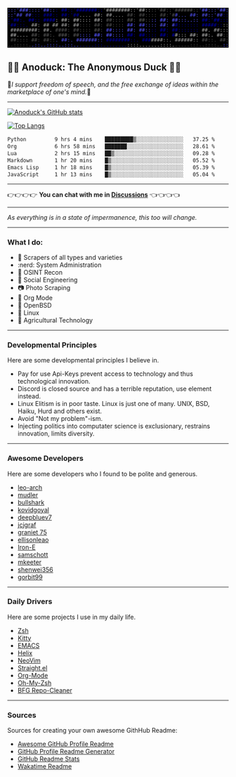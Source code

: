 ![Banner](me.svg)

## :duck::duck: Anoduck: The Anonymous Duck :duck::duck:

:stars:*I support freedom of speech, and the free exchange of ideas within the marketplace of one's mind.*:stars:

----------

[![Anoduck's GitHub stats](https://github-readme-stats.vercel.app/api?username=anoduck&show_icons=true&theme=radical)](https://github.com/anoduck)

[![Top Langs](https://github-readme-stats.vercel.app/api/top-langs/?username=anoduck&layout=compact&theme=radical&hide=c,perl,css,makefile,m4,ruby,html&langs_count=7)](https://github.com/anoduck)


<!--START_SECTION:waka-->

```text
Python         9 hrs 4 mins    █████████▒░░░░░░░░░░░░░░░   37.25 %
Org            6 hrs 58 mins   ███████░░░░░░░░░░░░░░░░░░   28.61 %
Lua            2 hrs 15 mins   ██▒░░░░░░░░░░░░░░░░░░░░░░   09.28 %
Markdown       1 hr 20 mins    █▒░░░░░░░░░░░░░░░░░░░░░░░   05.52 %
Emacs Lisp     1 hr 18 mins    █▒░░░░░░░░░░░░░░░░░░░░░░░   05.39 %
JavaScript     1 hr 13 mins    █▒░░░░░░░░░░░░░░░░░░░░░░░   05.04 %
```

<!--END_SECTION:waka-->

------------

:point_right::point_right::point_right::point_right: **You can chat with me in [Discussions](https://github.com/anoduck/anoduck/discussions)** :point_left::point_left::point_left::point_left:

------------

_As everything is in a state of impermanence, this too will change._

------------

### What I do:

- :satellite: Scrapers of all types and varieties
- :nerd: System Administration
- :footprints: OSINT Recon
- :busts_in_silhouette: Social Engineering
- :camera: Photo Scraping
- :unicorn: Org Mode
- :blowfish: OpenBSD
- :penguin: Linux
- :deciduous_tree: Agricultural Technology

------------

### Developmental Principles

Here are some developmental principles I believe in.

- Pay for use Api-Keys prevent access to technology and thus technological innovation.
- Discord is closed source and has a terrible reputation, use element instead.
- Linux Elitism is in poor taste. Linux is just one of many. UNIX, BSD, Haiku, Hurd and others exist.
- Avoid "Not my problem"-ism.
- Injecting politics into computater science is exclusionary, restrains innovation, limits diversity.

------------

### Awesome Developers

Here are some developers who I found to be polite and generous.

- [leo-arch](https://github.com/leo-arch)
- [mudler](https://github.com/mudler)
- [bullshark](https://github.com/bullshark)
- [kovidgoyal](https://github.com/kovidgoyal)
- [deepbluev7](https://github.com/deepbluev7)
- [jcjgraf](https://github.com/jcjgraf)
- [graniet 75](https://github.com/graniet)
- [ellisonleao](https://github.com/ellisonleao)
- [Iron-E](https://github.com/Iron-E)
- [samschott](https://github.com/samschott)
- [mkeeter](https://github.com/mkeeter)
- [shenwei356](https://github.com/shenwei356)
- [gorbit99](https://github.com/gorbit99)

-------------

### Daily Drivers

Here are some projects I use in my daily life.

- [Zsh](https://www.zsh.org/)
- [Kitty](https://sw.kovidgoyal.net/kitty)
- [EMACS](https://www.gnu.org/software/emacs/)
- [Helix](https://helix-editor.com/)
- [NeoVim](https://neovim.io/)
- [Straight.el](https://github.com/radian-software/straight.el)
- [Org-Mode](https://orgmode.org)
- [Oh-My-Zsh](https://github.com/robbyrussell/oh-my-zsh/)
- [BFG Repo-Cleaner](https://rtyley.github.io/bfg-repo-cleaner/)

--------------

### Sources

Sources for creating your own awesome GithHub Readme:

- [Awesome GitHub Profile Readme](https://github.com/abhisheknaiidu/awesome-github-profile-readme)
- [GitHub Profile Readme Generator](https://github.com/rahuldkjain/github-profile-readme-generator)
- [GitHub Readme Stats](https://github.com/anuraghazra/github-readme-stats)
- [Wakatime Readme](https://github.com/anmol098/waka-readme-stats)
